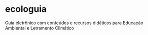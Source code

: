 # ecologuia
 Guia eletrônico com conteúdos e recursos didáticos para Educação Ambiental e Letramento Climático
